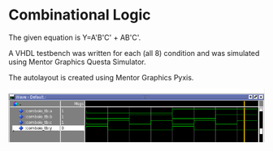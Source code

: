 # Combinational Logic
The given equation is Y=A'B'C' + AB'C'.

A VHDL testbench was written for each (all 8) condition and was simulated using Mentor Graphics Questa Simulator.

The autolayout is created using Mentor Graphics Pyxis.

![Questa Sim](https://github.com/jonathanrjpereira/VHDL-Examples/blob/master/Combinational%20Logic/simulation_questa.png)
